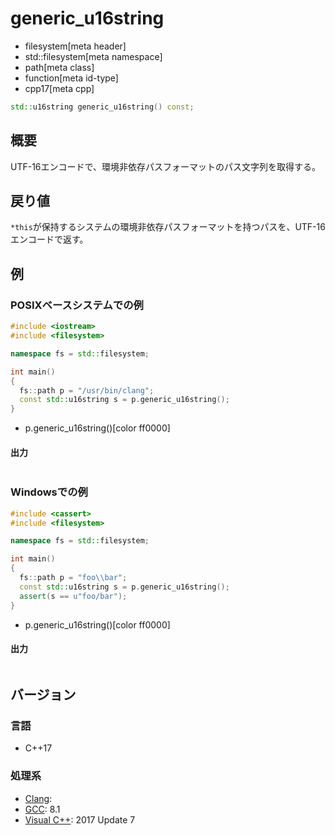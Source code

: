 # generic_u16string
* filesystem[meta header]
* std::filesystem[meta namespace]
* path[meta class]
* function[meta id-type]
* cpp17[meta cpp]

```cpp
std::u16string generic_u16string() const;
```

## 概要
UTF-16エンコードで、環境非依存パスフォーマットのパス文字列を取得する。


## 戻り値
`*this`が保持するシステムの環境非依存パスフォーマットを持つパスを、UTF-16エンコードで返す。


## 例
### POSIXベースシステムでの例
```cpp example
#include <iostream>
#include <filesystem>

namespace fs = std::filesystem;

int main()
{
  fs::path p = "/usr/bin/clang";
  const std::u16string s = p.generic_u16string();
}
```
* p.generic_u16string()[color ff0000]

#### 出力
```
```


### Windowsでの例
```cpp
#include <cassert>
#include <filesystem>

namespace fs = std::filesystem;

int main()
{
  fs::path p = "foo\\bar";
  const std::u16string s = p.generic_u16string();
  assert(s == u"foo/bar");
}
```
* p.generic_u16string()[color ff0000]

#### 出力
```
```



## バージョン
### 言語
- C++17

### 処理系
- [Clang](/implementation.md#clang):
- [GCC](/implementation.md#gcc): 8.1
- [Visual C++](/implementation.md#visual_cpp): 2017 Update 7
